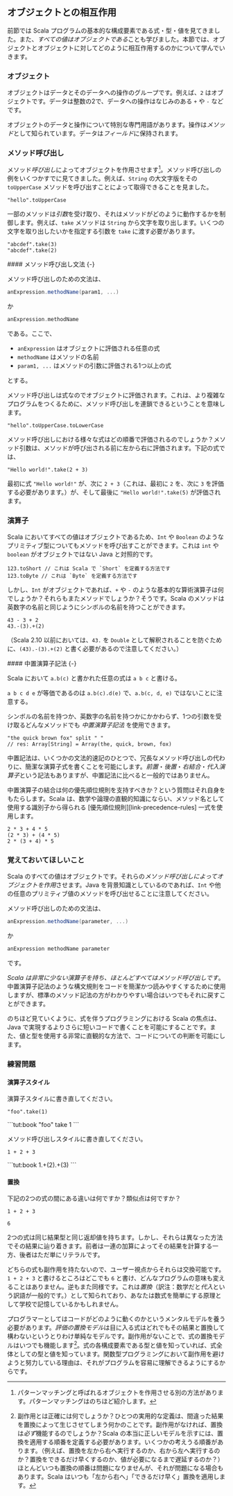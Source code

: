 ## オブジェクトとの相互作用


前節では Scala プログラムの基本的な構成要素である式・型・値を見てきました。また、*すべての値はオブジェクトである*ことも学びました。本節では、オブジェクトとオブジェクトに対してどのように相互作用するのかについて学んでいきます。

### オブジェクト

オブジェクトはデータとそのデータへの操作のグループです。例えば、`2` はオブジェクトです。データは整数の2で、データへの操作はなじみのある `+` や `-` などです。

オブジェクトのデータと操作について特別な専門用語があります。操作は*メソッド*として知られています。データは*フィールド*に保持されます。

### メソッド呼び出し

メソッド*呼び出し*によってオブジェクトを作用させます[^patterns]。メソッド呼び出しの例をいくつかすでに見てきました。例えば、`String` の大文字版をその `toUpperCase` メソッドを呼び出すことによって取得できることを見ました。

```tut:book
"hello".toUpperCase
```

一部のメソッドは*引数*を受け取り、それはメソッドがどのように動作するかを制御します。例えば、`take` メソッドは `String` から文字を取り出します。いくつの文字を取り出したいかを指定する引数を `take` に渡す必要があります。

```tut:book
"abcdef".take(3)
"abcdef".take(2)
```

<div class="callout callout-info">
#### メソッド呼び出し文法 {-}

メソッド呼び出しのための文法は、

```scala
anExpression.methodName(param1, ...)
```

か

```scala
anExpression.methodName
```

である。ここで、

- `anExpression` はオブジェクトに評価される任意の式
- `methodName` はメソッドの名前
- `param1, ...` はメソッドの引数に評価される1つ以上の式

とする。
</div>

メソッド呼び出しは式なのでオブジェクトに評価されます。これは、より複雑なプログラムをつくるために、メソッド呼び出しを連鎖できるということを意味します。

```tut:book
"hello".toUpperCase.toLowerCase
```

メソッド呼び出しにおける様々な式はどの順番で評価されるのでしょうか？メソッド引数は、メソッドが呼び出される前に左から右に評価されます。下記の式では、

```tut:book
"Hello world!".take(2 + 3)
```

最初に式 `"Hello world!"` が、次に `2 + 3`（これは、最初に `2` を、次に `3` を評価する必要があります。）が、そして最後に `"Hello world!".take(5)` が評価されます。

### 演算子

Scala においてすべての値はオブジェクトであるため、`Int` や `Boolean` のようなプリミティブ型についてもメソッドを呼び出すことができます。これは `int` や `boolean` がオブジェクトではない Java と対照的です。

```tut:book
123.toShort // これは Scala で `Short` を定義する方法です
123.toByte // これは `Byte` を定義する方法です
```

しかし、`Int` がオブジェクトであれば、`+` や `-` のような基本的な算術演算子は何でしょうか？それらもまたメソッドでしょうか？そうです。Scala のメソッドは英数字の名前と同じようにシンボルの名前を持つことができます。

```tut:book
43 - 3 + 2
43.-(3).+(2)
```

（Scala 2.10 以前においては、`43.` を `Double` として解釈されることを防ぐために、`(43).-(3).+(2)` と書く必要があるので注意してください。）

<div class="callout callout-info">
#### 中置演算子記法 {-}

Scala において `a.b(c)` と書かれた任意の式は `a b c` と書ける。

`a b c d e` が等価であるのは `a.b(c).d(e)` で、`a.b(c, d, e)` ではないことに注意する。
</div>

シンボルの名前を持つか、英数字の名前を持つかにかかわらず、1つの引数を受け取るどんなメソッドでも *中置演算子記法* を使用できます。

```tut:book:silent
"the quick brown fox" split " "
// res: Array[String] = Array(the, quick, brown, fox)
```

中置記法は、いくつかの文法的速記のひとつで、冗長なメソッド呼び出しの代わりに、簡潔な演算子式を書くことを可能にします。*前置*・*後置*・*右結合*・*代入演算子*という記法もありますが、中置記法に比べると一般的ではありません。

中置演算子の結合は何の優先順位規則を支持すべきか？という質問はそれ自身をもたらします。Scala は、数学や論理の直観的知識にならい、メソッド名として使用する識別子から得られる [優先順位規則][link-precedence-rules] 一式を使用します。

```tut:book
2 * 3 + 4 * 5
(2 * 3) + (4 * 5)
2 * (3 + 4) * 5
```

### 覚えておいてほしいこと

Scala のすべての値はオブジェクトです。それらの*メソッド呼び出しによってオブジェクトを作用*させます。Java を背景知識としているのであれば、`Int` や他の任意のプリミティブ値のメソッドを呼び出せることに注意してください。

メソッド呼び出しのための文法は、

```scala
anExpression.methodName(parameter, ...)
```

か

```scala
anExpression methodName parameter
```

です。

*Scala は非常に少ない演算子を持ち、ほとんどすべてはメソッド呼び出しです*。中置演算子記法のような構文規則をコードを簡潔かつ読みやすくするために使用しますが、標準のメソッド記法の方がわかりやすい場合はいつでもそれに戻すことができます。

のちほど見ていくように、式を伴うプログラミングにおける Scala の焦点は、Java で実現するよりさらに短いコードで書くことを可能にすることです。また、値と型を使用する非常に直観的な方法で、コードについての判断を可能にします。

### 練習問題

#### 演算子スタイル

演算子スタイルに書き直してください。

```tut:book
"foo".take(1)
```

<div class="solution">
```tut:book
"foo" take 1
```
</div>

メソッド呼び出しスタイルに書き直してください。

```tut:book
1 + 2 + 3
```

<div class="solution">
```tut:book
1.+(2).+(3)
```
</div>

#### 置換

下記の2つの式の間にある違いは何ですか？類似点は何ですか？

```tut:book:silent
1 + 2 + 3

6
```

<div class="solution">
2つの式は同じ結果型と同じ返却値を持ちます。しかし、それらは異なった方法でその結果に辿り着きます。前者は一連の加算によってその結果を計算する一方、後者はただ単にリテラルです。

どちらの式も副作用を持たないので、ユーザー視点からそれらは交換可能です。`1 + 2 + 3` と書けるところはどこでも `6` と書け、どんなプログラムの意味も変えることはありません。逆もまた同様です。これは*置換*（訳注：数学だと*代入*という訳語が一般的です。）として知られており、あなたは数式を簡単にする原理として学校で記憶しているかもしれません。

プログラマーとしてはコードがどのように動くのかというメンタルモデルを養う必要があります。*評価の置換モデル*は目に入る式はどれでもその結果と置換して構わないというとりわけ単純なモデルです。副作用がないことで、式の置換モデルはいつでも機能します[^side-effects]。式の各構成要素である型と値を知っていれば、式全体としての型と値を知っています。関数型プログラミングにおいて副作用を避けようと努力している理由は、それがプログラムを容易に理解できるようにするからです。
</div>

[^side-effects]: 副作用とは正確には何でしょうか？ひとつの実用的な定義は、間違った結果を置換によって生じさせてしまう何かのことです。副作用がなければ、置換は*必ず*機能するのでしょうか？Scala の本当に正しいモデルを示すには、置換を適用する順番を定義する必要があります。いくつかの考えうる順番があります。（例えば、置換を左から右へ実行するのか、右から左へ実行するのか？置換をできるだけ早くするのか、値が必要になるまで遅延するのか？）ほとんどいつも置換の順番は問題になりませんが、それが問題になる場合もあります。Scala はいつも「左から右へ」「できるだけ早く」置換を適用します。

[^patterns]: パターンマッチングと呼ばれるオブジェクトを作用させる別の方法があります。パターンマッチングはのちほど紹介します。